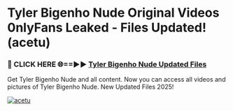 # Tyler Bigenho Nude Original Videos 0nlyFans Leaked - Files Updated! (acetu)

<h3>🔴 CLICK HERE 🌐==►► <a href="https://tinyurl.com/y5r63du9" rel="nofollow">Tyler Bigenho Nude Updated Files</a></h3>

Get Tyler Bigenho Nude and all content. Now you can access all videos and pictures of Tyler Bigenho Nude. New Updated Files 2025!

[![acetu](https://i.imgur.com/UVo9nyh.gif)](https://tinyurl.com/y5r63du9)
